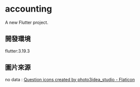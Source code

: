 # accounting

A new Flutter project.

## 開發環境
flutter:3.19.3

## 圖片來源
no data : <a href="https://www.flaticon.com/free-icons/question" title="question icons">Question icons created by photo3idea_studio - Flaticon</a>
